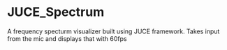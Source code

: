 # JUCE_Spectrum
A frequency specturm visualizer built using JUCE framework. Takes input from the mic and displays that with 60fps
